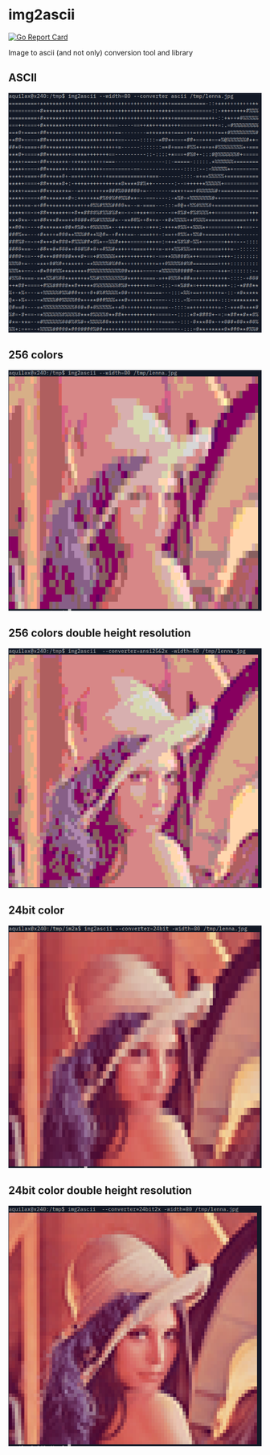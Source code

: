 # img2ascii

[![Go Report Card](https://goreportcard.com/badge/github.com/aquilax/img2ascii)](https://goreportcard.com/report/github.com/aquilax/img2ascii)

Image to ascii (and not only) conversion tool and library

## ASCII
![lenna-ascii](images/lena1.png)

## 256 colors
![lenna-ansi](images/lena2.png)

## 256 colors double height resolution
![lenna-ansi](images/lena5.png)

## 24bit color
![lenna-24bit](images/lena3.png)

## 24bit color double height resolution
![lenna-24bit](images/lena4.png)